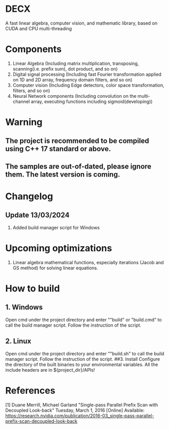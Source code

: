 # DECX
A fast linear algebra, computer vision, and mathematic library, based on CUDA and CPU multi-threading

# Components
1. Linear Algebra (Including matrix multiplication, transposing, scanning(i.e. prefix sum), dot product, and so on)
2. Digital signal processing (Including fast Fourier transformation applied on 1D and 2D array, frequency domain filters, and so on)
3. Computer vision (Including Edge detectors, color space transformation, filters, and so on)
4. Neural Network components (Including convolution on the multi-channel array, executing functions including sigmoid(developing))

# Warning
## The project is recommended to be compiled using C++ 17 standard or above.
## The samples are out-of-dated, please ignore them. The latest version is coming.

# Changelog
## Update 13/03/2024
1. Added build manager script for Windows

# Upcoming optimizations
1. Linear algebra mathematical functions, especially iterations (Jacob and GS method) for solving linear equations.


# How to build
## 1. Windows
   Open cmd under the project directory and enter ""build" or "build.cmd" to call the build manager script. Follow the instruction
   of the script.
## 2. Linux
   Open cmd under the project directory and enter ""build.sh" to call the build manager script. Follow the instruction
   of the script.
##3. Install
    Configure the directory of the built binaries to your environmental variables. All the include headers are in ${project_dir}/APIs!

# References
[1] Duane Merrill, Michael Garland "Single-pass Parallel Prefix Scan with Decoupled Look-back" Tuesday, March 1, 2016
   [Online] Available: https://research.nvidia.com/publication/2016-03_single-pass-parallel-prefix-scan-decoupled-look-back
